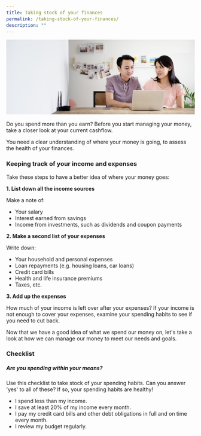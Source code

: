 ```yaml
---
title: Taking stock of your finances
permalink: /taking-stock-of-your-finances/
description: ""
---
```

![](/images/Are%20You%20Planning%20Your%20Finances/planning%20your%20finances.jfif)

Do you spend more than you earn? Before you start managing your money, take a closer look at your current cashflow.

You need a clear understanding of where your money is going, to assess the health of your finances.

### Keeping track of your income and expenses
Take these steps to have a better idea of where your money goes:

**1. List down all the income sources**

Make a note of:

*   Your salary
*   Interest earned from savings
*   Income from investments, such as dividends and coupon payments

**2. Make a second list of your expenses**

Write down:

*   Your household and personal expenses
*   Loan repayments (e.g. housing loans, car loans)
*   Credit card bills
*   Health and life insurance premiums
*   Taxes, etc.

**3. Add up the expenses**

How much of your income is left over after your expenses? If your income is not enough to cover your expenses, examine your spending habits to see if you need to cut back.

Now that we have a good idea of what we spend our money on, let's take a look at how we can manage our money to meet our needs and goals.

### Checklist

##### Are you spending within your means?

Use this checklist to take stock of your spending habits. Can you answer 'yes' to all of these? If so, your spending habits are healthy!

*   I spend less than my income.
*   I save at least 20% of my income every month.
*   I pay my credit card bills and other debt obligations in full and on time every month.
*   I review my budget regularly.